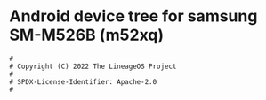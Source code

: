 # Android device tree for samsung SM-M526B (m52xq)

```
#
# Copyright (C) 2022 The LineageOS Project
#
# SPDX-License-Identifier: Apache-2.0
#
```
